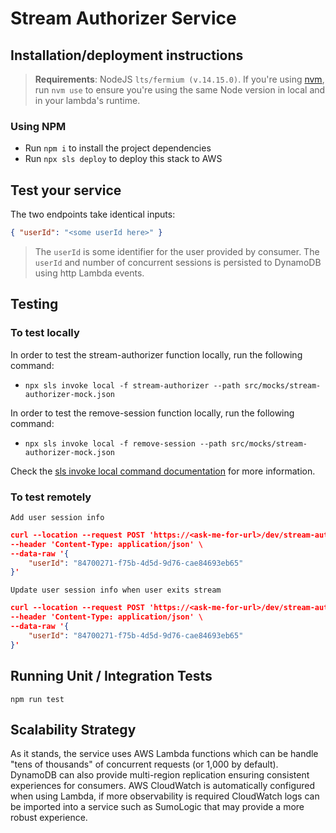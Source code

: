 # Stream Authorizer Service

## Installation/deployment instructions


> **Requirements**: NodeJS `lts/fermium (v.14.15.0)`. If you're using [nvm](https://github.com/nvm-sh/nvm), run `nvm use` to ensure you're using the same Node version in local and in your lambda's runtime.

### Using NPM

-   Run `npm i` to install the project dependencies
-   Run `npx sls deploy` to deploy this stack to AWS

## Test your service

The two endpoints take identical inputs:

```json
{ "userId": "<some userId here>" }
```

>The `userId` is some identifier for the user provided by consumer. The `userId` and number of concurrent sessions is persisted to DynamoDB using http Lambda events.

## Testing

### To test locally

In order to test the stream-authorizer function locally, run the following command:

-   `npx sls invoke local -f stream-authorizer --path src/mocks/stream-authorizer-mock.json`

In order to test the remove-session function locally, run the following command:

-   `npx sls invoke local -f remove-session --path src/mocks/stream-authorizer-mock.json`

Check the [sls invoke local command documentation](https://www.serverless.com/framework/docs/providers/aws/cli-reference/invoke-local/) for more information.

### To test remotely

`Add user session info`

```json
curl --location --request POST 'https://<ask-me-for-url>/dev/stream-authorizer/add' \
--header 'Content-Type: application/json' \
--data-raw '{
    "userId": "84700271-f75b-4d5d-9d76-cae84693eb65"
}'
```

`Update user session info when user exits stream`

```json
curl --location --request POST 'https://<ask-me-for-url>/dev/stream-authorizer/remove' \
--header 'Content-Type: application/json' \
--data-raw '{
    "userId": "84700271-f75b-4d5d-9d76-cae84693eb65"
}'
```

## Running Unit / Integration Tests

`npm run test`

## Scalability Strategy

As it stands, the service uses AWS Lambda functions which can be handle "tens of thousands" of concurrent requests (or 1,000 by default). DynamoDB can also provide multi-region replication ensuring consistent experiences for consumers. AWS CloudWatch is automatically configured when using Lambda, if more observability is required CloudWatch logs can be imported into a service such as SumoLogic that may provide a more robust experience.

